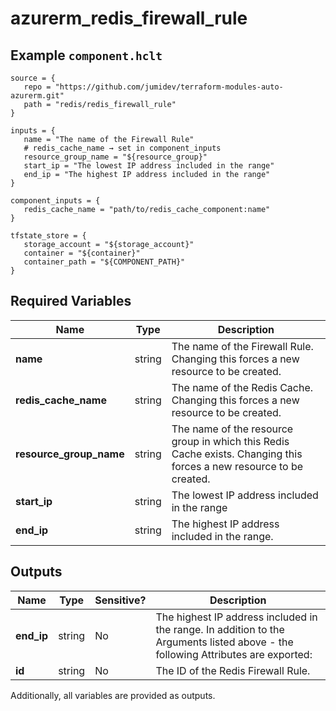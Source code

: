 # azurerm_redis_firewall_rule



## Example `component.hclt`

```hcl
source = {
   repo = "https://github.com/jumidev/terraform-modules-auto-azurerm.git"   
   path = "redis/redis_firewall_rule"   
}

inputs = {
   name = "The name of the Firewall Rule"   
   # redis_cache_name → set in component_inputs
   resource_group_name = "${resource_group}"   
   start_ip = "The lowest IP address included in the range"   
   end_ip = "The highest IP address included in the range"   
}

component_inputs = {
   redis_cache_name = "path/to/redis_cache_component:name"   
}

tfstate_store = {
   storage_account = "${storage_account}"   
   container = "${container}"   
   container_path = "${COMPONENT_PATH}"   
}

```

## Required Variables

| Name | Type |  Description |
| ---- | --------- |  ----------- |
| **name** | string |  The name of the Firewall Rule. Changing this forces a new resource to be created. | 
| **redis_cache_name** | string |  The name of the Redis Cache. Changing this forces a new resource to be created. | 
| **resource_group_name** | string |  The name of the resource group in which this Redis Cache exists. Changing this forces a new resource to be created. | 
| **start_ip** | string |  The lowest IP address included in the range | 
| **end_ip** | string |  The highest IP address included in the range. | 



## Outputs

| Name | Type | Sensitive? | Description |
| ---- | ---- | --------- | --------- |
| **end_ip** | string | No  | The highest IP address included in the range. In addition to the Arguments listed above - the following Attributes are exported: | 
| **id** | string | No  | The ID of the Redis Firewall Rule. | 

Additionally, all variables are provided as outputs.
